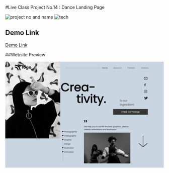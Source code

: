 #Live Class Project No.14 : Dance Landing Page

![project no and name](https://img.shields.io/badge/Live%20Class%20Project%20No.14-Dance%20Landing%20Page-yellowgreen) ![tech](https://img.shields.io/badge/Technologies-HTML%2FCSS-yellow)

## Demo Link

[Demo Link](https://dancehomepage14thproject.netlify.app/)

##Website Preview

![preview](./images/screencapture-dancehomepage14thproject-netlify-app-2022-09-04-21_57_54.png)
